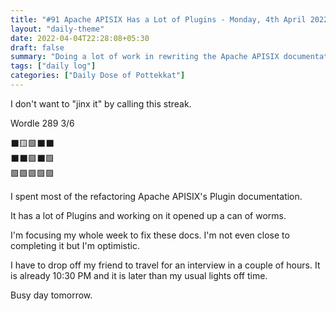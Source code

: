 ```yaml
---
title: "#91 Apache APISIX Has a Lot of Plugins - Monday, 4th April 2022"
layout: "daily-theme"
date: 2022-04-04T22:28:08+05:30
draft: false
summary: "Doing a lot of work in rewriting the Apache APISIX documentation."
tags: ["daily log"]
categories: ["Daily Dose of Pottekkat"]
---
```


I don't want to "jinx it" by calling this streak.

Wordle 289 3/6

⬛🟨🟩⬛⬛\
⬛⬛🟩⬛🟩\
🟩🟩🟩🟩🟩

I spent most of the refactoring Apache APISIX's Plugin documentation.

It has a lot of Plugins and working on it opened up a can of worms.

I'm focusing my whole week to fix these docs. I'm not even close to completing it but I'm optimistic.

I have to drop off my friend to travel for an interview in a couple of hours. It is already 10:30 PM and it is later than my usual lights off time.

Busy day tomorrow.